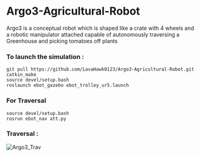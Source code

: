 # Argo3-Agricultural-Robot
Argo3 is a conceptual robot which is shaped like a crate with 4 wheels and a robotic manipulator attached capable of autonomously traversing a Greenhouse and picking tomatoes off plants

### To launch the simulation : 
```
git pull https://github.com/LavaHawk0123/Argo3-Agricultural-Robot.git
catkin_make
source devel/setup.bash
roslaunch ebot_gazebo ebot_trolley_ur5.launch
```

### For Traversal
```
source devel/setup.bash
rosrun ebot_nav att.py
```

### Traversal : 

![Argo3_Trav](https://user-images.githubusercontent.com/75236655/183002222-af88384d-d076-4d75-b95e-0ffe551459e8.gif)
